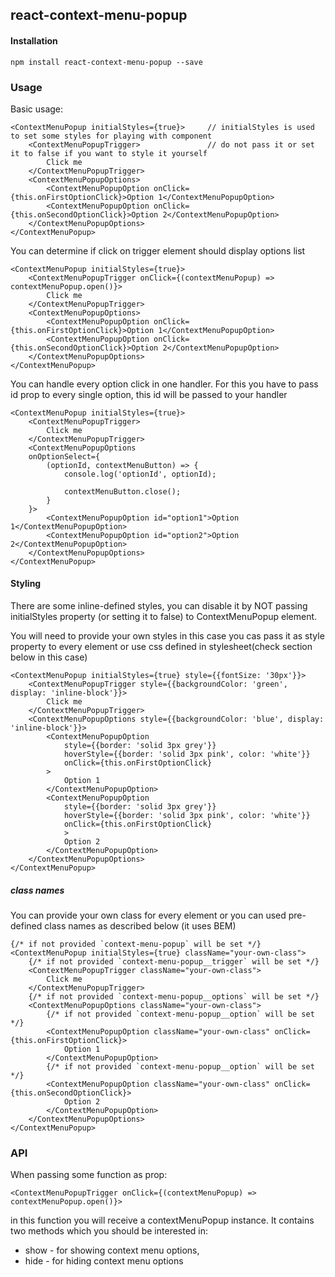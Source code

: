 ## react-context-menu-popup

#### Installation
```
npm install react-context-menu-popup --save
```

### Usage

Basic usage:
```
<ContextMenuPopup initialStyles={true}>     // initialStyles is used to set some styles for playing with component
    <ContextMenuPopupTrigger>               // do not pass it or set it to false if you want to style it yourself
        Click me
    </ContextMenuPopupTrigger>
    <ContextMenuPopupOptions>
        <ContextMenuPopupOption onClick={this.onFirstOptionClick}>Option 1</ContextMenuPopupOption>
        <ContextMenuPopupOption onClick={this.onSecondOptionClick}>Option 2</ContextMenuPopupOption>
    </ContextMenuPopupOptions>
</ContextMenuPopup>
```

You can determine if click on trigger element should display options list
```
<ContextMenuPopup initialStyles={true}>
    <ContextMenuPopupTrigger onClick={(contextMenuPopup) => contextMenuPopup.open()}>
        Click me
    </ContextMenuPopupTrigger>
    <ContextMenuPopupOptions>
        <ContextMenuPopupOption onClick={this.onFirstOptionClick}>Option 1</ContextMenuPopupOption>
        <ContextMenuPopupOption onClick={this.onSecondOptionClick}>Option 2</ContextMenuPopupOption>
    </ContextMenuPopupOptions>
</ContextMenuPopup>
```

You can handle every option click in one handler.
For this you have to pass id prop to every single option, this id will be passed to your handler
```
<ContextMenuPopup initialStyles={true}>
    <ContextMenuPopupTrigger>
        Click me
    </ContextMenuPopupTrigger>
    <ContextMenuPopupOptions 
    onOptionSelect={
        (optionId, contextMenuButton) => {
            console.log('optionId', optionId);
            
            contextMenuButton.close();
        }
    }>
        <ContextMenuPopupOption id="option1">Option 1</ContextMenuPopupOption>
        <ContextMenuPopupOption id="option2">Option 2</ContextMenuPopupOption>
    </ContextMenuPopupOptions>
</ContextMenuPopup>
```

#### Styling
There are some inline-defined styles, 
you can disable it by NOT passing initialStyles property (or setting it to false) to ContextMenuPopup element.

You will need to provide your own styles in this case you cas pass it as style 
property to every element or use css defined in stylesheet(check section below in this case)
```
<ContextMenuPopup initialStyles={true} style={{fontSize: '30px'}}>
    <ContextMenuPopupTrigger style={{backgroundColor: 'green', display: 'inline-block'}}>
        Click me
    </ContextMenuPopupTrigger>
    <ContextMenuPopupOptions style={{backgroundColor: 'blue', display: 'inline-block'}}>
        <ContextMenuPopupOption
            style={{border: 'solid 3px grey'}}
            hoverStyle={{border: 'solid 3px pink', color: 'white'}}
            onClick={this.onFirstOptionClick}
        >
            Option 1
        </ContextMenuPopupOption>
        <ContextMenuPopupOption
            style={{border: 'solid 3px grey'}}
            hoverStyle={{border: 'solid 3px pink', color: 'white'}}
            onClick={this.onFirstOptionClick}
            >
            Option 2
        </ContextMenuPopupOption>
    </ContextMenuPopupOptions>
</ContextMenuPopup>
```

##### class names
You can provide your own class for every element
or you can used pre-defined class names as described below (it uses BEM)
```
{/* if not provided `context-menu-popup` will be set */}
<ContextMenuPopup initialStyles={true} className="your-own-class">
    {/* if not provided `context-menu-popup__trigger` will be set */}
    <ContextMenuPopupTrigger className="your-own-class">
        Click me
    </ContextMenuPopupTrigger>
    {/* if not provided `context-menu-popup__options` will be set */}
    <ContextMenuPopupOptions className="your-own-class">
        {/* if not provided `context-menu-popup__option` will be set */}
        <ContextMenuPopupOption className="your-own-class" onClick={this.onFirstOptionClick}>
            Option 1
        </ContextMenuPopupOption>
        {/* if not provided `context-menu-popup__option` will be set */}
        <ContextMenuPopupOption className="your-own-class" onClick={this.onSecondOptionClick}>
            Option 2
        </ContextMenuPopupOption>
    </ContextMenuPopupOptions>
</ContextMenuPopup>
```

### API
When passing some function as prop: 

`<ContextMenuPopupTrigger onClick={(contextMenuPopup) => contextMenuPopup.open()}>`

in this function you will receive a contextMenuPopup instance.
It contains two methods which you should be interested in:

* show - for showing context menu options,
* hide - for hiding context menu options